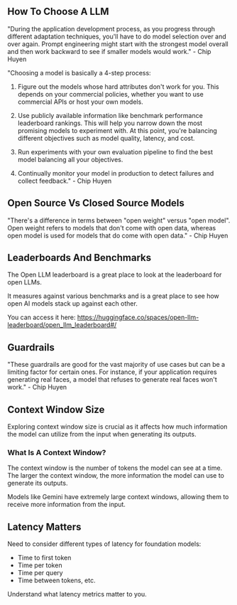 ## How To Choose A LLM

"During the application development process, as you progress through different adaptation techniques, you'll have to do model selection over and over again. Prompt engineering might start with the strongest model overall and then work backward to see if smaller models would work." - Chip Huyen

"Choosing a model is basically a 4-step process:

1. Figure out the models whose hard attributes don't work for you. This depends on your commercial policies, whether you want to use commercial APIs or host your own models.

2. Use publicly available information like benchmark performance leaderboard rankings. This will help you narrow down the most promising models to experiment with. At this point, you're balancing different objectives such as model quality, latency, and cost.

3. Run experiments with your own evaluation pipeline to find the best model balancing all your objectives.

4. Continually monitor your model in production to detect failures and collect feedback." - Chip Huyen

## Open Source Vs Closed Source Models

"There's a difference in terms between "open weight" versus "open model". Open weight refers to models that don't come with open data, whereas open model is used for models that do come with open data." - Chip Huyen

## Leaderboards And Benchmarks

The Open LLM leaderboard is a great place to look at the leaderboard for open LLMs.

It measures against various benchmarks and is a great place to see how open AI models stack up against each other.

You can access it here: https://huggingface.co/spaces/open-llm-leaderboard/open_llm_leaderboard#/

## Guardrails

"These guardrails are good for the vast majority of use cases but can be a limiting factor for certain ones. For instance, if your application requires generating real faces, a model that refuses to generate real faces won't work." - Chip Huyen

## Context Window Size

Exploring context window size is crucial as it affects how much information the model can utilize from the input when generating its outputs.

### What Is A Context Window?

The context window is the number of tokens the model can see at a time. The larger the context window, the more information the model can use to generate its outputs.

Models like Gemini have extremely large context windows, allowing them to receive more information from the input.

## Latency Matters

Need to consider different types of latency for foundation models:

- Time to first token
- Time per token
- Time per query
- Time between tokens, etc.

Understand what latency metrics matter to you.
